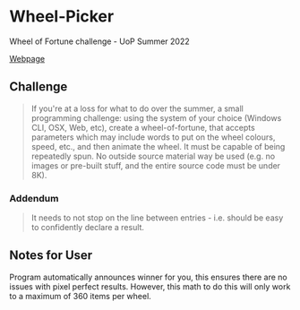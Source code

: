 # Wheel-Picker
Wheel of Fortune challenge - UoP Summer 2022

[Webpage](https://allroundergamin.github.io/Wheel-Picker/Webpage/)

## Challenge
>If you're at a loss for what to do over the summer, a small programming challenge:
using the system of your choice (Windows CLI, OSX, Web, etc), create a wheel-of-fortune,
that accepts parameters which may include words to put on the wheel colours, speed, etc.,
and then animate the wheel.  It must be capable of being repeatedly spun.
No outside source material way be used
(e.g. no images or pre-built stuff, and the entire source code must be under 8K).

### Addendum
>It needs to not stop on the line between entries - i.e. should be easy to confidently declare a result.

## Notes for User
Program automatically announces winner for you, this ensures there are no issues with pixel perfect results.
However, this math to do this will only work to a maximum of 360 items per wheel.
